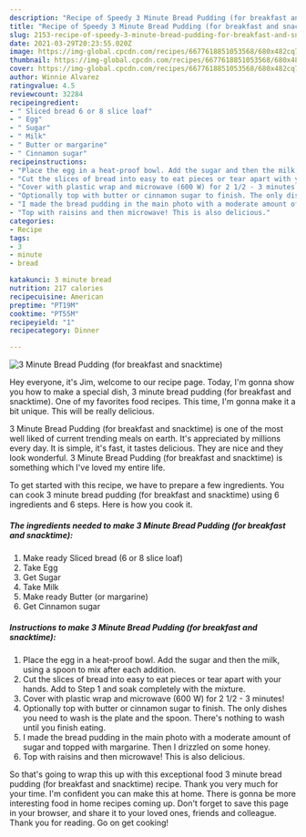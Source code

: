 ```yaml
---
description: "Recipe of Speedy 3 Minute Bread Pudding (for breakfast and snacktime)"
title: "Recipe of Speedy 3 Minute Bread Pudding (for breakfast and snacktime)"
slug: 2153-recipe-of-speedy-3-minute-bread-pudding-for-breakfast-and-snacktime
date: 2021-03-29T20:23:55.020Z
image: https://img-global.cpcdn.com/recipes/6677618851053568/680x482cq70/3-minute-bread-pudding-for-breakfast-and-snacktime-recipe-main-photo.jpg
thumbnail: https://img-global.cpcdn.com/recipes/6677618851053568/680x482cq70/3-minute-bread-pudding-for-breakfast-and-snacktime-recipe-main-photo.jpg
cover: https://img-global.cpcdn.com/recipes/6677618851053568/680x482cq70/3-minute-bread-pudding-for-breakfast-and-snacktime-recipe-main-photo.jpg
author: Winnie Alvarez
ratingvalue: 4.5
reviewcount: 32284
recipeingredient:
- " Sliced bread 6 or 8 slice loaf"
- " Egg"
- " Sugar"
- " Milk"
- " Butter or margarine"
- " Cinnamon sugar"
recipeinstructions:
- "Place the egg in a heat-proof bowl. Add the sugar and then the milk, using a spoon to mix after each addition."
- "Cut the slices of bread into easy to eat pieces or tear apart with your hands. Add to Step 1 and soak completely with the mixture."
- "Cover with plastic wrap and microwave (600 W) for 2 1/2 - 3 minutes!"
- "Optionally top with butter or cinnamon sugar to finish. The only dishes you need to wash is the plate and the spoon. There&#39;s nothing to wash until you finish eating."
- "I made the bread pudding in the main photo with a moderate amount of sugar and topped with margarine. Then I drizzled on some honey."
- "Top with raisins and then microwave! This is also delicious."
categories:
- Recipe
tags:
- 3
- minute
- bread

katakunci: 3 minute bread 
nutrition: 217 calories
recipecuisine: American
preptime: "PT19M"
cooktime: "PT55M"
recipeyield: "1"
recipecategory: Dinner

---
```



![3 Minute Bread Pudding (for breakfast and snacktime)](https://img-global.cpcdn.com/recipes/6677618851053568/680x482cq70/3-minute-bread-pudding-for-breakfast-and-snacktime-recipe-main-photo.jpg)

Hey everyone, it's Jim, welcome to our recipe page. Today, I'm gonna show you how to make a special dish, 3 minute bread pudding (for breakfast and snacktime). One of my favorites food recipes. This time, I'm gonna make it a bit unique. This will be really delicious.

3 Minute Bread Pudding (for breakfast and snacktime) is one of the most well liked of current trending meals on earth. It's appreciated by millions every day. It is simple, it's fast, it tastes delicious. They are nice and they look wonderful. 3 Minute Bread Pudding (for breakfast and snacktime) is something which I've loved my entire life.




To get started with this recipe, we have to prepare a few ingredients. You can cook 3 minute bread pudding (for breakfast and snacktime) using 6 ingredients and 6 steps. Here is how you cook it.

<!--inarticleads1-->

##### The ingredients needed to make 3 Minute Bread Pudding (for breakfast and snacktime):

1. Make ready  Sliced bread (6 or 8 slice loaf)
1. Take  Egg
1. Get  Sugar
1. Take  Milk
1. Make ready  Butter (or margarine)
1. Get  Cinnamon sugar




<!--inarticleads2-->

##### Instructions to make 3 Minute Bread Pudding (for breakfast and snacktime):

1. Place the egg in a heat-proof bowl. Add the sugar and then the milk, using a spoon to mix after each addition.
1. Cut the slices of bread into easy to eat pieces or tear apart with your hands. Add to Step 1 and soak completely with the mixture.
1. Cover with plastic wrap and microwave (600 W) for 2 1/2 - 3 minutes!
1. Optionally top with butter or cinnamon sugar to finish. The only dishes you need to wash is the plate and the spoon. There&#39;s nothing to wash until you finish eating.
1. I made the bread pudding in the main photo with a moderate amount of sugar and topped with margarine. Then I drizzled on some honey.
1. Top with raisins and then microwave! This is also delicious.




So that's going to wrap this up with this exceptional food 3 minute bread pudding (for breakfast and snacktime) recipe. Thank you very much for your time. I'm confident you can make this at home. There is gonna be more interesting food in home recipes coming up. Don't forget to save this page in your browser, and share it to your loved ones, friends and colleague. Thank you for reading. Go on get cooking!
